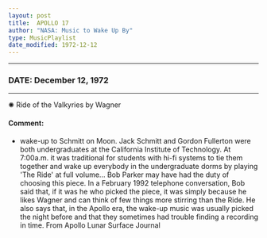 ```yaml
---
layout: post
title:  APOLLO 17
author: "NASA: Music to Wake Up By"
type: MusicPlaylist
date_modified: 1972-12-12
---
```


----
### DATE: December 12, 1972
----
✺ Ride of the Valkyries by Wagner

#### Comment:
* wake-up to Schmitt on Moon. Jack Schmitt and Gordon Fullerton were both undergraduates at the California Institute of  Technology. At 7:00a.m. it was traditional for students with hi-fi systems to tie them together and wake up everybody in the undergraduate dorms by playing 'The Ride' at full volume...  Bob Parker may have had the duty of choosing this piece. In a February 1992 telephone conversation, Bob said that, if it was he who picked the piece, it was simply because he likes Wagner and can think of few things more stirring than the Ride. He also says that, in the Apollo era, the wake-up music was usually picked the night before and that they sometimes had trouble finding a recording in time. From Apollo Lunar Surface Journal
